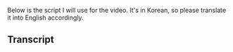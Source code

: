 Below is the script I will use for the video. It's in Korean, so please translate it into English accordingly.

## Transcript


